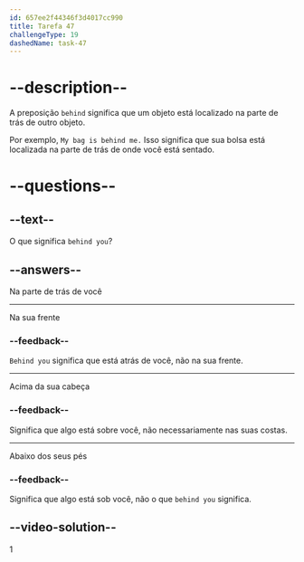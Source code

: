 ```yaml
---
id: 657ee2f44346f3d4017cc990
title: Tarefa 47
challengeType: 19
dashedName: task-47
---
```


# --description--

A preposição `behind` significa que um objeto está localizado na parte de trás de outro objeto.

Por exemplo, `My bag is behind me.` Isso significa que sua bolsa está localizada na parte de trás de onde você está sentado.

# --questions--

## --text--

O que significa `behind you`?

## --answers--

Na parte de trás de você

---

Na sua frente

### --feedback--

`Behind you` significa que está atrás de você, não na sua frente.

---

Acima da sua cabeça

### --feedback--

Significa que algo está sobre você, não necessariamente nas suas costas.

---

Abaixo dos seus pés

### --feedback--

Significa que algo está sob você, não o que `behind you` significa.

## --video-solution--

1

